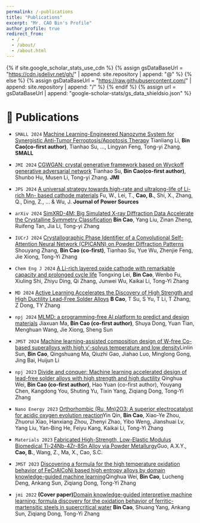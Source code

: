```yaml
---
permalink: /-publications
title: "Publications"
excerpt: "Mr. CAO Bin's Profile"
author_profile: true
redirect_from: 
  - /
  - /about/
  - /about.html
---
```


{% if site.google_scholar_stats_use_cdn %}
{% assign gsDataBaseUrl = "https://cdn.jsdelivr.net/gh/" | append: site.repository | append: "@" %}
{% else %}
{% assign gsDataBaseUrl = "https://raw.githubusercontent.com/" | append: site.repository | append: "/" %}
{% endif %}
{% assign url = gsDataBaseUrl | append: "google-scholar-stats/gs_data_shieldsio.json" %}

<span class='anchor' id='-publications'></span>


# 📝 Publications 
- `SMALL 2024` [Machine Learning-Engineered Nanozyme System for Synergistic Anti-Tumor Ferroptosis/Apoptosis Therapy](https://onlinelibrary.wiley.com/doi/10.1002/smll.202408750) Tianliang Li, **Bin Cao(co-first author)**,  Tianhao Su, ..., Lingyan Feng, Tong-yi Zhang. **SMALL**

- `JMI 2024` [CGWGAN: crystal generative framework based on Wyckoff generative adversarial network](https://www.oaepublish.com/articles/jmi.2024.24) Tianhao Su, **Bin Cao(co-first author)**, Shunbo Hu, Musen Li, Tong-yi Zhang. **JMI**

- `JPS 2024` [A universal strategy towards high-rate and ultralong-life of Li-rich Mn- based cathode materials](https://www.sciencedirect.com/science/article/pii/S0378775324010966) Fu, W., Lei, T., **Cao, B.**, Shi, X., Zhang, Q., Ding, Z., ... & Wu, J.  **Journal of Power Sources**


- `arXiv 2024`   [SimXRD-4M: Big Simulated X-ray Diffraction Data Accelerate the Crystalline Symmetry Classification](https://arxiv.org/html/2406.15469v1) **Bin Cao**, Yang Liu, Zinan Zheng, Ruifeng Tan, Jia Li, Tong-yi Zhang


- `IUCrJ 2024` [Crystallographic Phase Identifier of a Convolutional Self-Attention Neural Network (CPICANN) on Powder Diffraction Patterns](https://doi.org/10.1107/S2052252524005323) Shouyang Zhang, **Bin Cao (co-first)**, Tianhao Su, Yue Wu, Zhenjie Feng, Jie Xiong, Tong-Yi Zhang

- `Chem Eng J 2024` [A Li-rich layered oxide cathode with remarkable capacity and prolonged cycle life](https://www.sciencedirect.com/science/article/pii/S1385894724030092) Tongxing Lei, **Bin Cao**, Wenbo Fu, Xiuling Shi, Zhiyu Ding, Qi Zhang, Junwei Wu, Kaikai Li, Tong-Yi Zhang

- `MD 2024` [Active Learning Accelerates the Discovery of High Strength and High Ductility Lead-Free Solder Alloys](https://doi.org/10.1016/j.matdes.2024.112921) **B Cao**, T Su, S Yu, T Li, T Zhang, Z Dong, TY Zhang

- `npj 2024` [MLMD: a programming-free AI platform to predict and design materials](https://www.nature.com/articles/s41524-024-01243-4) Jiaxuan Ma, **Bin Cao (co-first author)**, Shuya Dong, Yuan Tian, Menghuan Wang, Jie Xiong, Sheng Sun 

- `JMST 2024` [Machine learning-assisted composition design of W-free Co-based superalloys with high γ′-solvus temperature and low density](https://www.sciencedirect.com/science/article/pii/S2238785424000401?via%3Dihub)Linlin Sun, **Bin Cao**, Qingshuang Ma, Qiuzhi Gao, Jiahao Luo, Minglong Gong, Jing Bai, Huijun Li 


- `npj 2023` [Divide and conquer: Machine learning accelerated design of lead-free solder alloys with high strength and high ductility](https://www.nature.com/articles/s41524-023-01150-0) Qinghua Wei, **Bin Cao (co-first author)**, Hao Yuan (co-first author), Youyang Chen, Kangdong You, Shuting Yu, Tixin Yang, Ziqiang Dong, Tong-Yi Zhang 

- `Nano Energy 2023` [Orthorhombic (Ru, Mn)2O3: A superior electrocatalyst for acidic oxygen evolution reaction](https://www.sciencedirect.com/science/article/pii/S2211285523005645?via%3Dihub)Yin Qin, **Bin Cao**, Xiao-Ye Zhou, Zhuorui Xiao, Hanxiang Zhou, Zhenyi Zhao, Yibo Weng, Jianshuai Lv, Yang Liu, Yan-Bing He, Feiyu Kang, Kaikai Li, Tong-Yi Zhang

- `Materials 2023` [Fabricated High-Strength, Low-Elastic Modulus Biomedical Ti-24Nb-4Zr-8Sn Alloy via Powder Metallurgy](https://www.mdpi.com/1996-1944/16/10/3845)Guo, A.X.Y., **Cao, B.**, Wang, Z., Ma, X., Cao, S.C. 

- `JMST 2023` [Discovering a formula for the high temperature oxidation behavior of FeCrAlCoNi based high entropy alloys by domain knowledge-guided machine learning](https://www.sciencedirect.com/science/article/pii/S1005030223000622?via%3Dihub)Qinghua Wei, **Bin Cao**, Lucheng Deng, Ankang Sun, Ziqiang Dong, Tong-Yi Zhang

- `jmi 2022` **(Cover paper)**[Domain knowledge-guided interpretive machine learning: formula discovery for the oxidation behavior of ferritic-martensitic steels in supercritical water](https://www.oaepublish.com/articles/jmi.2022.04) **Bin Cao**, Shuang Yang, Ankang Sun, Ziqiang Dong, Tong-Yi Zhang

